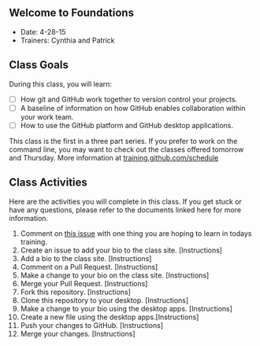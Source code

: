 ## Welcome to Foundations

- Date: 4-28-15
- Trainers: Cynthia and Patrick

## Class Goals

During this class, you will learn:
- [ ] How git and GitHub work together to version control your projects.
- [ ] A baseline of information on how GitHub enables collaboration within your work team.
- [ ] How to use the GitHub platform and GitHub desktop applications.

This class is the first in a three part series. If you prefer to work on the command line, you may want to check out the classes offered tomorrow and Thursday. More information at [training.github.com/schedule](https://training.github.com/schedule/)

## Class Activities

Here are the activities you will complete in this class. If you get stuck or have any questions, please refer to the documents linked here for more information.

1. Comment on [this issue](#1) with one thing you are hoping to learn in todays training.
2. Create an issue to add your bio to the class site. [Instructions]
3. Add a bio to the class site. [Instructions]
4. Comment on a Pull Request. [Instructions]
5. Make a change to your bio on the class site. [Instructions]
6. Merge your Pull Request. [Instructions]
7. Fork this repository. [Instructions]
8. Clone this repository to your desktop. [Instructions]
9. Make a change to your bio using the desktop apps. [Instructions]
10. Create a new file using the desktop apps.[Instructions]
11. Push your changes to GitHub. [Instructions]
12. Merge your changes. [Instructions]

